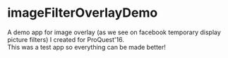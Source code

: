 # imageFilterOverlayDemo

A demo app for image overlay (as we see on facebook temporary display picture filters) I created for ProQuest'16.  
This was a test app so everything can be made better!
